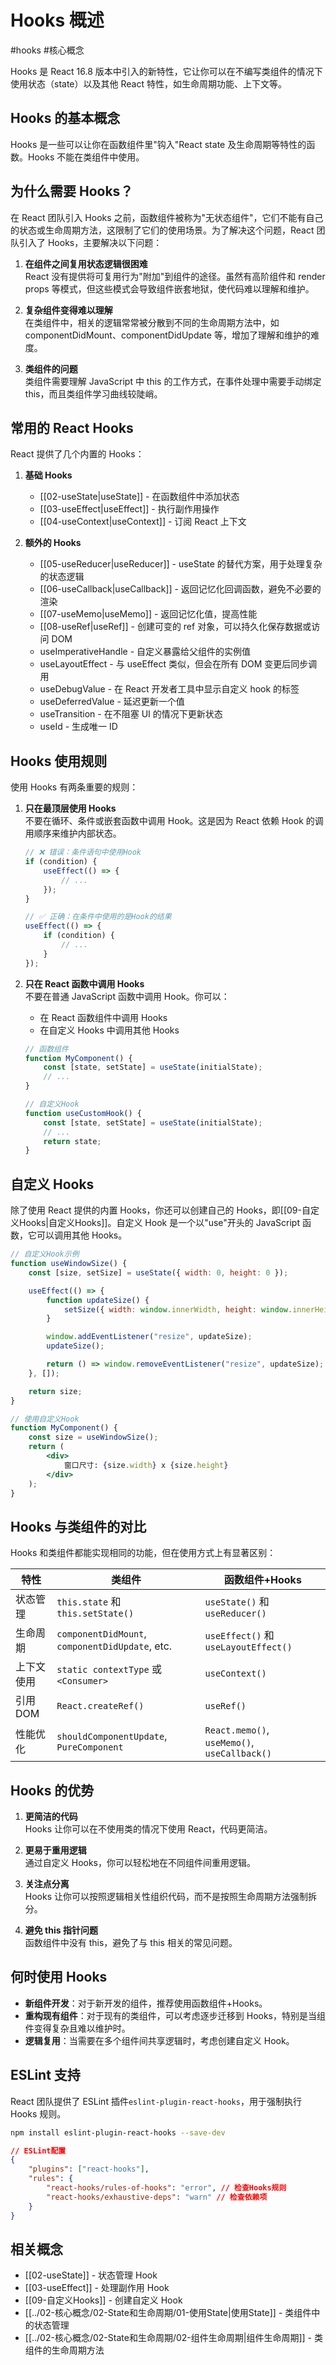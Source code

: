 # Hooks 概述

#hooks #核心概念

Hooks 是 React 16.8 版本中引入的新特性，它让你可以在不编写类组件的情况下使用状态（state）以及其他 React 特性，如生命周期功能、上下文等。

## Hooks 的基本概念

Hooks 是一些可以让你在函数组件里"钩入"React state 及生命周期等特性的函数。Hooks 不能在类组件中使用。

## 为什么需要 Hooks？

在 React 团队引入 Hooks 之前，函数组件被称为"无状态组件"，它们不能有自己的状态或生命周期方法，这限制了它们的使用场景。为了解决这个问题，React 团队引入了 Hooks，主要解决以下问题：

1. **在组件之间复用状态逻辑很困难**  
   React 没有提供将可复用行为"附加"到组件的途径。虽然有高阶组件和 render props 等模式，但这些模式会导致组件嵌套地狱，使代码难以理解和维护。

2. **复杂组件变得难以理解**  
   在类组件中，相关的逻辑常常被分散到不同的生命周期方法中，如 componentDidMount、componentDidUpdate 等，增加了理解和维护的难度。

3. **类组件的问题**  
   类组件需要理解 JavaScript 中 this 的工作方式，在事件处理中需要手动绑定 this，而且类组件学习曲线较陡峭。

## 常用的 React Hooks

React 提供了几个内置的 Hooks：

1. **基础 Hooks**

    - [[02-useState|useState]] - 在函数组件中添加状态
    - [[03-useEffect|useEffect]] - 执行副作用操作
    - [[04-useContext|useContext]] - 订阅 React 上下文

2. **额外的 Hooks**
    - [[05-useReducer|useReducer]] - useState 的替代方案，用于处理复杂的状态逻辑
    - [[06-useCallback|useCallback]] - 返回记忆化回调函数，避免不必要的渲染
    - [[07-useMemo|useMemo]] - 返回记忆化值，提高性能
    - [[08-useRef|useRef]] - 创建可变的 ref 对象，可以持久化保存数据或访问 DOM
    - useImperativeHandle - 自定义暴露给父组件的实例值
    - useLayoutEffect - 与 useEffect 类似，但会在所有 DOM 变更后同步调用
    - useDebugValue - 在 React 开发者工具中显示自定义 hook 的标签
    - useDeferredValue - 延迟更新一个值
    - useTransition - 在不阻塞 UI 的情况下更新状态
    - useId - 生成唯一 ID

## Hooks 使用规则

使用 Hooks 有两条重要的规则：

1. **只在最顶层使用 Hooks**  
   不要在循环、条件或嵌套函数中调用 Hook。这是因为 React 依赖 Hook 的调用顺序来维护内部状态。

    ```jsx
    // ❌ 错误：条件语句中使用Hook
    if (condition) {
        useEffect(() => {
            // ...
        });
    }

    // ✅ 正确：在条件中使用的是Hook的结果
    useEffect(() => {
        if (condition) {
            // ...
        }
    });
    ```

2. **只在 React 函数中调用 Hooks**  
   不要在普通 JavaScript 函数中调用 Hook。你可以：

    - 在 React 函数组件中调用 Hooks
    - 在自定义 Hooks 中调用其他 Hooks

    ```jsx
    // 函数组件
    function MyComponent() {
        const [state, setState] = useState(initialState);
        // ...
    }

    // 自定义Hook
    function useCustomHook() {
        const [state, setState] = useState(initialState);
        // ...
        return state;
    }
    ```

## 自定义 Hooks

除了使用 React 提供的内置 Hooks，你还可以创建自己的 Hooks，即[[09-自定义Hooks|自定义Hooks]]。自定义 Hook 是一个以"use"开头的 JavaScript 函数，它可以调用其他 Hooks。

```jsx
// 自定义Hook示例
function useWindowSize() {
    const [size, setSize] = useState({ width: 0, height: 0 });

    useEffect(() => {
        function updateSize() {
            setSize({ width: window.innerWidth, height: window.innerHeight });
        }

        window.addEventListener("resize", updateSize);
        updateSize();

        return () => window.removeEventListener("resize", updateSize);
    }, []);

    return size;
}

// 使用自定义Hook
function MyComponent() {
    const size = useWindowSize();
    return (
        <div>
            窗口尺寸: {size.width} x {size.height}
        </div>
    );
}
```

## Hooks 与类组件的对比

Hooks 和类组件都能实现相同的功能，但在使用方式上有显著区别：

| 特性     | 类组件                                             | 函数组件+Hooks                                   |
| ------ | ----------------------------------------------- | -------------------------------------------- |
| 状态管理   | `this.state` 和 `this.setState()`                | `useState()` 和 `useReducer()`                |
| 生命周期   | `componentDidMount`, `componentDidUpdate`, etc. | `useEffect()` 和 `useLayoutEffect()`          |
| 上下文使用  | `static contextType` 或 `<Consumer>`             | `useContext()`                               |
| 引用 DOM | `React.createRef()`                             | `useRef()`                                   |
| 性能优化   | `shouldComponentUpdate`, `PureComponent`        | `React.memo()`, `useMemo()`, `useCallback()` |

## Hooks 的优势

1. **更简洁的代码**  
   Hooks 让你可以在不使用类的情况下使用 React，代码更简洁。

2. **更易于重用逻辑**  
   通过自定义 Hooks，你可以轻松地在不同组件间重用逻辑。

3. **关注点分离**  
   Hooks 让你可以按照逻辑相关性组织代码，而不是按照生命周期方法强制拆分。

4. **避免 this 指针问题**  
   函数组件中没有 this，避免了与 this 相关的常见问题。

## 何时使用 Hooks

-   **新组件开发**：对于新开发的组件，推荐使用函数组件+Hooks。
-   **重构现有组件**：对于现有的类组件，可以考虑逐步迁移到 Hooks，特别是当组件变得复杂且难以维护时。
-   **逻辑复用**：当需要在多个组件间共享逻辑时，考虑创建自定义 Hook。

## ESLint 支持

React 团队提供了 ESLint 插件`eslint-plugin-react-hooks`，用于强制执行 Hooks 规则。

```bash
npm install eslint-plugin-react-hooks --save-dev
```

```json
// ESLint配置
{
    "plugins": ["react-hooks"],
    "rules": {
        "react-hooks/rules-of-hooks": "error", // 检查Hooks规则
        "react-hooks/exhaustive-deps": "warn" // 检查依赖项
    }
}
```

## 相关概念

-   [[02-useState]] - 状态管理 Hook
-   [[03-useEffect]] - 处理副作用 Hook
-   [[09-自定义Hooks]] - 创建自定义 Hook
-   [[../02-核心概念/02-State和生命周期/01-使用State|使用State]] - 类组件中的状态管理
-   [[../02-核心概念/02-State和生命周期/02-组件生命周期|组件生命周期]] - 类组件的生命周期方法
